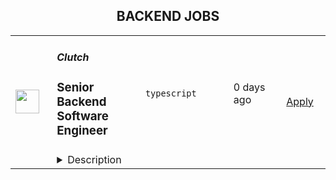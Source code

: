 <div align="center"><h2>BACKEND JOBS</h2></div><table><tr>
                <td width="100" height="100" rowspan="2">
                    <img src="https://avatars.githubusercontent.com/u/69215121?s=200&v=4" width="38px" height="auto">
                </td>
                <td width="300">
                    <h5>Clutch</h5>
                    <h3>Senior Backend Software Engineer</h3>
                </td>
                <td width="300">
                    <code>typescript</code>
                </td>
                <td width="200">
                <text>0 days ago</text>
                </td>
                <td width="100" rowspan="2">
                <a href="https://www.realworkfromanywhere.com/jobs/senior-backend-software-engineer-clutch-5370" align="right" target="_blank">Apply</a>
                </td>
            </tr>
            <tr>
                <td colspan="3">
                <details><summary>Description</summary>
                <h1><strong>About the Role</strong></h1><p style="min-height:1.5em">As a <strong>Senior Backend Software Engineer on the DAO team</strong>, you will design, build, and maintain scalable systems that deliver a first-class experience for both Credit Union members and staff — ultimately driving the growth in newly opened accounts.</p><p style="min-height:1.5em">This role offers a unique opportunity to work closely with our <strong>Product and Design teams</strong>, as well as collaborate with <strong>external partners</strong>, giving you the chance to strengthen skills beyond engineering, such as <strong>communication, product thinking, and negotiation</strong>.</p><p style="min-height:1.5em"></p><h1><strong>About the Team</strong></h1><p style="min-height:1.5em"><strong>Credit Unions (CUs)</strong> strive to offer their members loans with competitive interest rates. To make this possible, the greater the members’ investment in the CUs, the more favorable the rates become. That’s why <strong>Digital Account Opening (DAO)</strong> plays such a critical role at Clutch — it enables customers to seamlessly open new accounts (e.g., Savings, Checking) and start investing their money, strengthening the overall financial ecosystem.</p><p style="min-height:1.5em">The team has skilled full stack engineers who collaborate closely to tackle challenging problems. We foster a supportive and hands-on environment where everyone contributes to designing and building secure, scalable solutions.</p><p style="min-height:1.5em">Our team thrives on collaboration, innovation, and a shared commitment to standardizing our solutions across all company products in a secure and efficient way.</p><p style="min-height:1.5em"></p><h1><strong>What You’ll Do</strong></h1><p style="min-height:1.5em"></p><h2>Within 3 months, you will:</h2><ul style="min-height:1.5em"><li><p style="min-height:1.5em">Be fully onboarded to your new team, familiarizing yourself with Clutch’s tools, processes, and culture.</p></li><li><p style="min-height:1.5em">Build strong relationships with your team members, leader, and cross-functional stakeholders.</p></li><li><p style="min-height:1.5em">Work in collaboration with developers and other stakeholders to enhance our platform.</p></li></ul><p style="min-height:1.5em"></p><h2>Within 6 months, you will:</h2><ul style="min-height:1.5em"><li><p style="min-height:1.5em">Ensure high-quality code, and enabling the efficient delivery of features and improvements.</p></li><li><p style="min-height:1.5em">Write elegant, efficient, and testable code that is easy to maintain and debug.</p></li><li><p style="min-height:1.5em">Take care of configurations and processes documentation so stakeholders understand how to use the platform</p></li></ul><p style="min-height:1.5em"></p><h2>Within 9 months, you will:</h2><ul style="min-height:1.5em"><li><p style="min-height:1.5em">As a true teammate, continuously improve the team’s processes, brainstorm ideas, and communicate statuses, and progress</p></li><li><p style="min-height:1.5em">Deliver a lot of new stuff to our products</p></li><li><p style="min-height:1.5em">Start identifying opportunities to deliver faster, reliable solutions and make initial contributions to architectural improvements.</p></li></ul><p style="min-height:1.5em"></p><h1><strong>What You’ll Bring</strong></h1><ul style="min-height:1.5em"><li><p style="min-height:1.5em">7+ years as a Software Engineer in a fast-paced environment, preferably in SaaS and/or Fintech</p></li><li><p style="min-height:1.5em">Proficiency in backend technologies, preferably: <strong>TypeScript, NodeJS and NestJS</strong>.</p></li><li><p style="min-height:1.5em">Strong problem-solving skills and the ability to write clean, maintainable code.</p></li><li><p style="min-height:1.5em">You must have excellent English communication skills.</p></li><li><p style="min-height:1.5em">Ability to work collaboratively in a remote-first environment.</p></li></ul><p style="min-height:1.5em"><em>Please note that this role may evolve as our business needs change, so we appreciate your flexibility and adaptability.</em></p><p style="min-height:1.5em"><strong>What’s In It For You?</strong></p><ul style="min-height:1.5em"><li><p style="min-height:1.5em"><strong>Remote Flexibility:</strong> Enjoy the freedom of remote work from anywhere, balancing life and career seamlessly.</p></li><li><p style="min-height:1.5em"><strong>Unforgettable Off-Sites:</strong> Twice a year, bond with colleagues in exciting destinations, fostering teamwork and fresh ideas.</p></li><li><p style="min-height:1.5em"><strong>Paid Time Off and National Holidays:</strong> Enjoy 20 PTO days yearly and the National Holidays for relaxation and rejuvenation.</p></li><li><p style="min-height:1.5em"><strong>Stock Options:</strong> Joining us means having a stake in our success, so you'll receive stock options as part of your compensation package.</p></li><li><p style="min-height:1.5em"><strong>Home Office Setup:</strong> Create your ideal workspace with a dedicated budget for home office essentials.</p></li><li><p style="min-height:1.5em"><strong>Work Trip Budget:</strong> Grow personally and professionally with a budget for work-related trips and co-working.</p></li></ul><p style="min-height:1.5em"><strong>About Us</strong></p><p style="min-height:1.5em"><strong>Clutch</strong> is a revolutionary vertical SaaS company, proudly backed by Andreessen Horowitz (A16z), aimed at revolutionizing the way Credit Unions engage and change the lives of their members. As a champion of financial well-being, we address the urgent need for affordable lending solutions in an era where the average American grapples with over $155,000 in household debt.  Unlike traditional financial institutions, Clutch develops software to turn Credit Unions into FinTech lenders and leverage their balance sheets to responsibly lend to over 130M Americans. Our mission extends beyond mere financial transactions; we strive to fundamentally enhance the way credit unions interact with their members. By integrating cutting-edge technologies and user-centric designs, we help credit unions provide seamless digital experiences that are on par with leading tech companies. This approach not only preserves but revitalizes the longstanding tradition of community and member-focused service inherent to credit unions.</p><p style="min-height:1.5em"><strong>Please note:</strong> This position is offered on a contractor basis. Applicants must have the necessary documentation and authorization to work in the country where the job is located. Clutch cannot provide sponsorship or assist with obtaining work permits for this role.<br /><br /><strong>A Note About AI at Clutch</strong><br />We love AI. We use it often and encourage our team to creatively and effectively leverage AI tools in their work. If you join Clutch, we hope you'll bring the same enthusiasm for exploring how AI can amplify impact, productivity, and innovation.<br /><br />That said, during the interview process, <strong>we want to hear </strong><em><strong>your</strong></em><strong> thoughts</strong>. Please approach interviews without the use of AI tools—our goal is to get to know how <em>you</em> think, solve problems, and communicate. Once you're in the seat, bring on the prompts!</p>
                </details>
                </td>
            </tr></table>